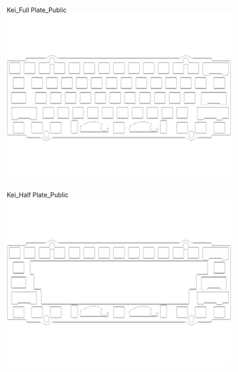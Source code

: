 <br/>Kei_Full Plate_Public <br/>![image](Kei_Full%20Plate_Public%20.png)<br/>
<br/>Kei_Half Plate_Public <br/>![image](Kei_Half%20Plate_Public%20.png)<br/>
